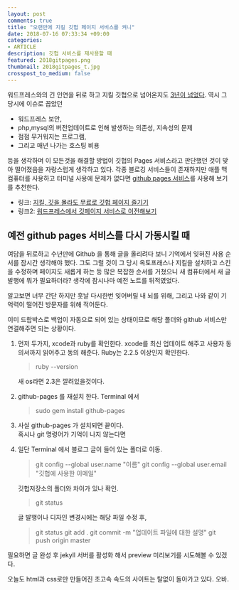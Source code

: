 ```yaml
---
layout: post
comments: true
title: "오랜만에 지킬 깃헙 페이지 서비스를 켜니"
date: 2018-07-16 07:33:34 +09:00
categories:
- ARTICLE
description: 깃헙 서비스를 재사용할 때
featured: 2018gitpages.png
thumbnail: 2018gitpages_t.jpg
crosspost_to_medium: false
---
```


워드프레스와의 긴 인연을 뒤로 하고 지킬 깃헙으로 넘어온지도 [3년이 넘었다](https://ilmol.com/2015/01/첫포스팅.html).  역시 그당시에 이슈로 꼽았던 

* 워드프레스 보안, 
* php,mysql의 버전업데이트로 인해 발생하는 의존성, 지속성의 문제
* 점점 무거워지는 프로그램, 
* 그리고 매년 나가는 호스팅 비용

등을 생각하며 이 모든것을 해결할 방법이 깃헙의 Pages 서비스라고 판단했던 것이 맞아 떨어졌음을 자랑스럽게 생각하고 있다.  각종 블로깅 서비스들이 존재하지만 애플 맥 컴퓨터를 사용하고 터미널 사용에 문제가 없다면 [github pages 서비스](https://pages.github.com)를 사용해 보기를 추천한다.

* 링크: [지킬, 깃을 몰라도 무료로 깃헙 페이지 즐기기](https://ilmol.com/2015/01/Jekyll,Git-을-몰라도-무료-Github-Pages-즐기기.html)
* 링크2: [워드프레스에서 깃페이지 서비스로 이전해보기](https://ilmol.com/2015/01/워드프레스에서-Jekyll로-마이그레이션.html)

## 예전 github pages 서비스를 다시 가동시킬 때

여담을 뒤로하고 수년만에 Github 을 통해 글을 올리려다 보니 기억에서 잊혀진 사용 순서를 잠시간 생각해야 했다.  그도 그럴 것이 그 당시 옥토프래스나 지킬을 설치하고 스킨을 수정하며 페이지도 새롭게 하는 등 많은 복잡한 순서를 거쳤으니 새 컴퓨터에서 새 글 발행에 뭐가 필요하더라? 생각에 잠시나마 예전 노트를 뒤적였었다. 

알고보면 너무 간단 하지만 훗날 다시한번 잊어버릴 내 뇌를 위해, 그리고 나와 같이 기억력이 떨어진 방문자를 위해 적어둔다.

이미 드랍박스로 백업이 자동으로 되어 있는 상태이므로 해당 폴더와 github 서비스만 연결해주면 되는 상황이다.  

1. 먼저 두가지,  xcode과 ruby를 확인한다.  xcode를 최신 업데이트 해주고 사용자 동의서까지 읽어주고 동의 해준다.  Ruby는 2.2.5 이상인지 확인한다.  

   > ruby --version

   새 os라면 2.3은 깔려있을것이다.

2. github-pages 를 재설치 한다. Terminal 에서

   > sudo gem install github-pages

3. 사실 github-pages 가 설치되면 끝이다.  
   혹시나 git 명령어가 기억이 나지 않는다면

4. 일단 Terminal 에서 블로그 글이 들어 있는 폴더로 이동.  

   > git config --global user.name "이름"
   > git config --global user.email "깃헙에 사용한 이메일"

   깃헙저장소의 폴더와 차이가 있나 확인.

   > git status

   글 발행이나 디자인 변경시에는 해당 파일 수정 후,

   > git status
   > git add .
   > git commit -m "업데이트 파일에 대한 설명"
   > git push origin master

필요하면 글 완성 후 jekyll 서버를 활성화 해서 preview 미리보기를 시도해볼 수 있겠다.

오늘도 html과 css로만 만들어진 초고속 속도의 사이트는 탈없이 돌아가고 있다. 오바.

